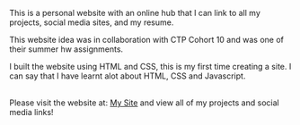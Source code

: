 This is a personal website with an online hub that I can link to all my projects, social media sites, and my resume.

This website idea was in collaboration with CTP Cohort 10 and was one of their summer hw assignments.

I built the website using HTML and CSS, this is my first time creating a site. I can say that I have learnt alot about HTML, CSS and Javascript.<br><br>

Please visit the website at: <a href="ii2Chris.github.io" target="_blank"> My Site</a>  and view all of my projects and social media links!
